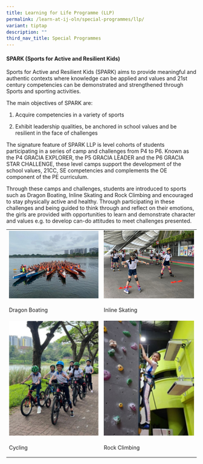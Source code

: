 ```yaml
---
title: Learning for Life Programme (LLP)
permalink: /learn-at-ij-oln/special-programmes/llp/
variant: tiptap
description: ""
third_nav_title: Special Programmes
---
```

<h4>SPARK (Sports for Active and Resilient Kids)</h4><p>Sports for Active and Resilient Kids (SPARK) aims to provide meaningful and authentic contexts where knowledge can be applied and values and 21st century competencies can be demonstrated and strengthened through Sports and sporting activities.</p><p>The main objectives of SPARK are:</p><ol data-tight="true" class="tight"><li><p>Acquire competencies in a variety of sports</p></li><li><p>Exhibit leadership qualities, be anchored in school values and be resilient in the face of challenges</p></li></ol><p>The signature feature of SPARK LLP is level cohorts of students participating in a series of camp and challenges from P4 to P6. Known as the P4 GRACIA EXPLORER, the P5 GRACIA LEADER and the P6 GRACIA STAR CHALLENGE, these level camps support the development of the school values, 21CC, SE competencies and complements the OE component of the PE curriculum.</p><p>Through these camps and challenges, students are introduced to sports such as Dragon Boating, Inline Skating and Rock Climbing and encouraged to stay physically active and healthy. Through participating in these challenges and being guided to think through and reflect on their emotions, the girls are provided with opportunities to learn and demonstrate character and values e.g. to develop can-do attitudes to meet challenges presented.</p><table><tbody><tr><td rowspan="1" colspan="1"><div class="isomer-image-wrapper"><img style="width: 100%" height="auto" width="100%" alt="" src="/images/SpecialProg/LLP1w.jpg"></div></td><td rowspan="1" colspan="1"><div class="isomer-image-wrapper"><img style="width: 100%" height="auto" width="100%" alt="" src="/images/SpecialProg/LLP2w.jpg"></div></td></tr><tr><td rowspan="1" colspan="1"><p>Dragon Boating</p></td><td rowspan="1" colspan="1"><p>Inline Skating</p></td></tr><tr><td rowspan="1" colspan="1"><div class="isomer-image-wrapper"><img style="width: 100%" height="auto" width="100%" alt="" src="/images/SpecialProg/LLP3w.jpg"></div></td><td rowspan="1" colspan="1"><div class="isomer-image-wrapper"><img style="width: 100%" height="auto" width="100%" alt="" src="/images/SpecialProg/LLP4w.jpg"></div></td></tr><tr><td rowspan="1" colspan="1"><p>Cycling</p></td><td rowspan="1" colspan="1"><p>Rock Climbing</p></td></tr></tbody></table><p></p>